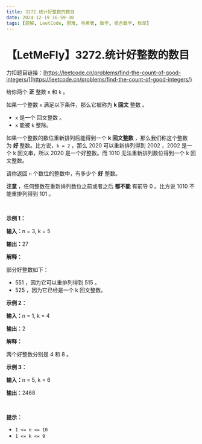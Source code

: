 ```yaml
---
title: 3272.统计好整数的数目
date: 2024-12-19 16-59-30
tags: [题解, LeetCode, 困难, 哈希表, 数学, 组合数学, 枚举]
---
```


# 【LetMeFly】3272.统计好整数的数目

力扣题目链接：[https://leetcode.cn/problems/find-the-count-of-good-integers/](https://leetcode.cn/problems/find-the-count-of-good-integers/)

<p>给你两个 <strong>正</strong>&nbsp;整数&nbsp;<code>n</code> 和&nbsp;<code>k</code>&nbsp;。</p>

<p>如果一个整数&nbsp;<code>x</code>&nbsp;满足以下条件，那么它被称为 <strong>k</strong><strong>&nbsp;回文</strong>&nbsp;整数&nbsp;。</p>

<ul>
	<li><code>x</code>&nbsp;是一个&nbsp;<span data-keyword="palindrome-integer">回文整数 。</span></li>
	<li><code>x</code>&nbsp;能被 <code>k</code>&nbsp;整除。</li>
</ul>

<p>如果一个整数的数位重新排列后能得到一个 <strong>k 回文整数</strong>&nbsp;，那么我们称这个整数为&nbsp;<strong>好 </strong>整数。比方说，<code>k = 2</code>&nbsp;，那么&nbsp;2020 可以重新排列得到 2002 ，2002 是一个 k 回文串，所以 2020 是一个好整数。而 1010 无法重新排列数位得到一个 k 回文整数。</p>

<p>请你返回 <code>n</code>&nbsp;个数位的整数中，有多少个 <strong>好</strong>&nbsp;整数。</p>

<p><b>注意</b>&nbsp;，任何整数在重新排列数位之前或者之后 <strong>都不能</strong> 有前导 0 。比方说 1010 不能重排列得到&nbsp;101 。</p>

<p>&nbsp;</p>

<p><strong class="example">示例 1：</strong></p>

<div class="example-block">
<p><span class="example-io"><b>输入：</b>n = 3, k = 5</span></p>

<p><span class="example-io"><b>输出：</b>27</span></p>

<p><b>解释：</b></p>

<p>部分好整数如下：</p>

<ul>
	<li>551 ，因为它可以重排列得到 515 。</li>
	<li>525 ，因为它已经是一个 k 回文整数。</li>
</ul>
</div>

<p><strong class="example">示例 2：</strong></p>

<div class="example-block">
<p><span class="example-io"><b>输入：</b>n = 1, k = 4</span></p>

<p><span class="example-io"><b>输出：</b>2</span></p>

<p><strong>解释：</strong></p>

<p>两个好整数分别是 4 和 8 。</p>
</div>

<p><strong class="example">示例 3：</strong></p>

<div class="example-block">
<p><span class="example-io"><b>输入：</b>n = 5, k = 6</span></p>

<p><span class="example-io"><b>输出：</b>2468</span></p>
</div>

<p>&nbsp;</p>

<p><strong>提示：</strong></p>

<ul>
	<li><code>1 &lt;= n &lt;= 10</code></li>
	<li><code>1 &lt;= k &lt;= 9</code></li>
</ul>


    
